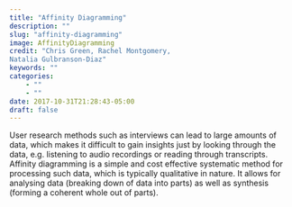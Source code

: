 ```yaml
---
title: "Affinity Diagramming"
description: ""
slug: "affinity-diagramming"
image: AffinityDiagramming
credit: "Chris Green, Rachel Montgomery,Natalia Gulbranson-Diaz"
keywords: ""
categories:
    - ""
    - ""
date: 2017-10-31T21:28:43-05:00
draft: false
---
```


User research methods such as interviews can lead to large amounts of data, which makes it difficult to gain insights just by looking through the data, e.g. listening to audio recordings or reading through transcripts. Affinity diagramming is a simple and cost effective systematic method for processing such data, which is typically qualitative in nature. It allows for analysing data (breaking down of data into parts) as well as synthesis (forming a coherent whole out of parts).
